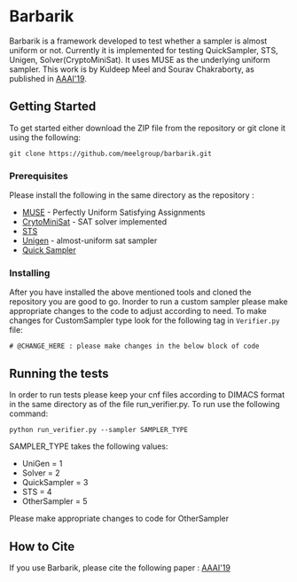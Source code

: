 # Barbarik

Barbarik is a framework developed to test whether a sampler is almost uniform or not. Currently it is implemented for testing QuickSampler, STS, Unigen, Solver(CryptoMiniSat). It uses MUSE as the underlying uniform sampler. This work is by Kuldeep Meel and Sourav Chakraborty, as published in [AAAI'19](https://www.comp.nus.edu.sg/~meel/Papers/aaai19-cm.pdf).  

## Getting Started
To get started either download the ZIP file from the repository or git clone it using the following:
```
git clone https://github.com/meelgroup/barbarik.git
```

### Prerequisites
Please install the following in the same directory as the repository :
* [MUSE](https://github.com/ZaydH/spur) - Perfectly Uniform Satisfying Assignments
* [CrytoMiniSat](https://github.com/msoos/cryptominisat) - SAT solver implemented
* [STS](https://github.com/meelgroup/khatu/blob/master/STS)
* [Unigen](https://bitbucket.org/kuldeepmeel/unigen) - almost-uniform sat sampler
* [Quick Sampler](https://github.com/RafaelTupynamba/quicksampler)

### Installing

After you have installed the above mentioned tools and cloned the repository you are good to go. Inorder to run a custom sampler please make appropriate changes to the code to adjust according to need. To make changes for CustomSampler type look for the following tag in ```Verifier.py``` file:
``` 
# @CHANGE_HERE : please make changes in the below block of code
```

## Running the tests

In order to run tests please keep your cnf files according to DIMACS format in the same directory as of the file run_verifier.py.
To run use the following command:
```
python run_verifier.py --sampler SAMPLER_TYPE
```
SAMPLER_TYPE takes the following values:
* UniGen = 1
* Solver = 2
* QuickSampler = 3
* STS = 4
* OtherSampler = 5

Please make appropriate changes to code for OtherSampler

## How to Cite

If you use Barbarik, please cite the following paper : [AAAI'19](https://www.comp.nus.edu.sg/~meel/Papers/aaai19-cm.pdf)
